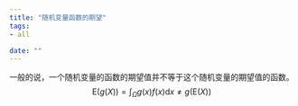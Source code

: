 ```yaml
---
title: "随机变量函数的期望"
tags:
- all

date: ""
---
```

一般的说，一个随机变量的函数的期望值并不等于这个随机变量的期望值的函数。
$$
\mathrm{E}(g(X))=\int_{\Omega} g(x) f(x) \mathrm{d} x \neq g(\mathrm{E}(X))
$$